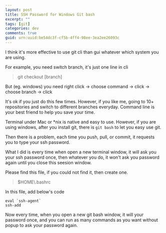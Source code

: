 ```yaml
---
layout: post
title: SSH Password for Windows Git bash
excerpt: ""
tags: [git]
categories: dev
comments: true
guid: urn:uuid:be54dc3f-cf5b-4ff4-98ee-3ea2ee26093c
---
```


I think it's more effective to use git cli than gui whatever which system you are using.

For example, you need switch branch, it's just one line in cli

> git checkout [branch]

But (eg. windows) you need right click -> choose command -> click -> choose branch -> click

It's ok if you just do this few times. However, if you like me, going to 10+ repositories and switch to different branches everyday. Command line is your best friend to help you save your time.

Terminal under Mac or *nix is native and easy to use. However, if you are using windows, after you install git, there is `git bash` to let you easy use git.

Then there is a problem, each time you push, pull, or commit, it requests you to type your ssh password.

What I did is every time when open a new terminal window, it will ask you your ssh password once, then whatever you do, it won't ask you password again until you close this seesion window.

Please find this file, if you could not find it, then create one.

> $HOME\\.bashrc

In this file, add below's code

~~~
eval `ssh-agent`
ssh-add
~~~

Now every time, when you open a new git bash window, it will your password once, and you can run as many commands as you want without popup to ask your password again.

